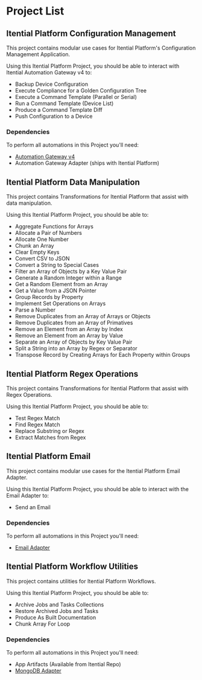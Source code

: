 # Project List

## Itential Platform Configuration Management

This project contains modular use cases for Itential Platform's Configuration Management Application.

Using this Itential Platform Project, you should be able to interact with Itential Automation Gateway v4 to:

- Backup Device Configuration
- Execute Compliance for a Golden Configuration Tree
- Execute a Command Template (Parallel or Serial)
- Run a Command Template (Device List)
- Produce a Command Template Diff
- Push Configuration to a Device

### Dependencies
To perform all automations in this Project you'll need:
- [Automation Gateway v4](https://www.itential.com/automation-gateway/)
- Automation Gateway Adapter (ships with Itential Platform)


## Itential Platform Data Manipulation

This project contains Transformations for Itential Platform that assist with data manipulation.

Using this Itential Platform Project, you should be able to:

- Aggregate Functions for Arrays
- Allocate a Pair of Numbers
- Allocate One Number
- Chunk an Array
- Clear Empty Keys
- Convert CSV to JSON
- Convert a String to Special Cases
- Filter an Array of Objects by a Key Value Pair
- Generate a Random Integer within a Range
- Get a Random Element from an Array
- Get a Value from a JSON Pointer
- Group Records by Property
- Implement Set Operations on Arrays
- Parse a Number
- Remove Duplicates from an Array of Arrays or Objects
- Remove Duplicates from an Array of Primatives
- Remove an Element from an Array by Index
- Remove an Element from an Array by Value
- Separate an Array of Objects by Key Value Pair
- Split a String into an Array by Regex or Separator
- Transpose Record by Creating Arrays for Each Property within Groups

## Itential Platform Regex Operations

This project contains Transformations for Itential Platform that assist with Regex Operations.

Using this Itential Platform Project, you should be able to:

- Test Regex Match
- Find Regex Match
- Replace Substring or Regex
- Extract Matches from Regex


## Itential Platform Email

This project contains modular use cases for the Itential Platform Email Adapter.

Using this Itential Platform Project, you should be able to interact with the Email Adapter to:

- Send an Email

### Dependencies
To perform all automations in this Project you'll need:
- [Email Adapter](https://gitlab.com/itentialopensource/adapters/adapter-email)


## Itential Platform Workflow Utilities

This project contains utilities for Itential Platform Workflows.

Using this Itential Platform Project, you should be able to:

- Archive Jobs and Tasks Collections
- Restore Archived Jobs and Tasks
- Produce As Built Documentation
- Chunk Array For Loop

### Dependencies
To perform all automations in this Project you'll need:
- App Artifacts (Available from Itential Repo)
- [MongoDB Adapter](https://gitlab.com/itentialopensource/adapters/adapter-db_mongo)
